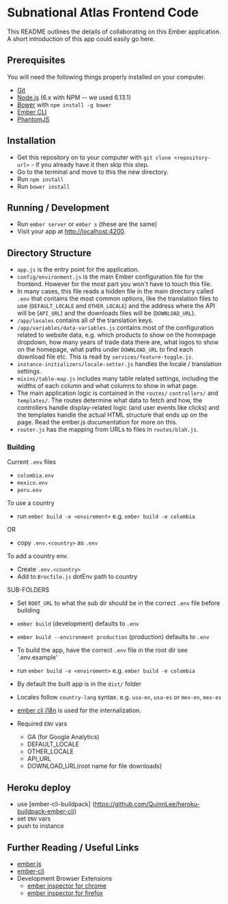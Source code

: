 # Subnational Atlas Frontend Code

This README outlines the details of collaborating on this Ember application.
A short introduction of this app could easily go here.

## Prerequisites

You will need the following things properly installed on your computer.

* [Git](http://git-scm.com/)
* [Node.js](http://nodejs.org/) (6.x with NPM -- we used 6.13.1)
* [Bower](http://bower.io/) with `npm install -g bower`
* [Ember CLI](http://www.ember-cli.com/)
* [PhantomJS](http://phantomjs.org/)

## Installation

* Get this repository on to your computer with `git clone <repository-url>` -
  if you already have it then skip this step.
* Go to the terminal and move to this the new directory.
* Run `npm install`
* Run `bower install`

## Running / Development

* Run `ember server` or `ember s` (these are the same)
* Visit your app at [http://localhost:4200](http://localhost:4200).

## Directory Structure

- `app.js` is the entry point for the application.
- `config/environment.js` is the main Ember configuration file for the
  frontend. However for the most part you won't have to touch this file.
- In many cases, this file reads a hidden file in the main directory called
  `.env` that contains the most common options, like the translation files to
  use (`DEFAULT_LOCALE` and `OTHER_LOCALE`) and the address where the API will
  be (`API_URL`) and the downloads files will be (`DOWNLOAD_URL`).
- `/app/locales` contains all of the translation keys.
- `/app/variables/data-variables.js` contains most of the configuration related
  to website data, e.g. which products to show on the homepage dropdown, how
  many years of trade data there are, what logos to show on the homepage, what
  paths under `DOWNLOAD_URL` to find each download file etc. This is read by
  `services/feature-toggle.js`.
- `instance-initializers/locale-setter.js` handles the locale / translation
  settings.
- `mixins/table-map.js` includes many table related settings, including the
  widths of each column and what columns to show in what page.
- The main application logic is contained in the `routes/` `controllers/` and
  `templates/`. The routes determine what data to fetch and how, the
  controllers handle display-related logic (and user events like clicks) and
  the templates handle the actual HTML structure that ends up on the page. Read
  the ember.js documentation for more on this.
- `router.js` has the mapping from URLs to files in `routes/blah.js`.

### Building

Current `.env` files
*  `colombia.env`
*  `mexico.env`
*  `peru.env`

To use a country
* run `ember build -e <enviroment>` e.g. `ember build -e colombia`

OR

* copy `.env.<country>` as `.env`

To add a country env.

* Create `.env.<country>`
* Add to `Brocfile.js` dotEnv path to country

SUB-FOLDERS
* Set `ROOT_URL` to what the sub dir should be in the correct `.env` file before building

* `ember build` (development) defaults to `.env`
* `ember build --environment production` (production) defaults to `.env`

* To build the app, have the correct `.env` file in the root dir see '.env.example'
* run `ember build -e <enviroment>` e.g. `ember build -e colombia`
* By default the built app is in the `dist/` folder
* Locales follow `country-lang` syntax.  e.g. `usa-en`, `usa-es` or `mex-en`, `mex-es`
* [ember cli i18n](https://github.com/jamesarosen/ember-i18n) is used for the internalization.


* Required `ENV` vars
  * GA (for Google Analytics)
  * DEFAULT_LOCALE
  * OTHER_LOCALE
  * API_URL
  * DOWNLOAD_URL(root name for file downloads)


## Heroku deploy

* use [ember-cli-buildpack] (https://github.com/QuinnLee/heroku-buildpack-ember-cli)
* set `ENV` vars
* push to instance

## Further Reading / Useful Links

* [ember.js](http://emberjs.com/)
* [ember-cli](http://www.ember-cli.com/)
* Development Browser Extensions
  * [ember inspector for chrome](https://chrome.google.com/webstore/detail/ember-inspector/bmdblncegkenkacieihfhpjfppoconhi)
  * [ember inspector for firefox](https://addons.mozilla.org/en-US/firefox/addon/ember-inspector/)
